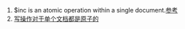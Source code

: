 1. $inc is an atomic operation within a single document.[参考](https://docs.mongodb.com/manual/reference/operator/update/inc/)     
1. [写操作对于单个文档都是原子的](https://www.cnblogs.com/xiaolang8762400/p/7255878.html)       


